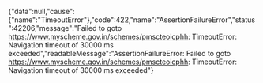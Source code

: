 {"data":null,"cause":{"name":"TimeoutError"},"code":422,"name":"AssertionFailureError","status":42206,"message":"Failed to goto https://www.myscheme.gov.in/schemes/pmscteoicphh: TimeoutError: Navigation timeout of 30000 ms exceeded","readableMessage":"AssertionFailureError: Failed to goto https://www.myscheme.gov.in/schemes/pmscteoicphh: TimeoutError: Navigation timeout of 30000 ms exceeded"}
